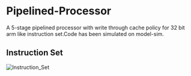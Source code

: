 # Pipelined-Processor
A 5-stage pipelined processor with write through cache policy for 32 bit arm like instruction set.Code has been simulated on model-sim.

## Instruction Set

![Instruction_Set](https://raw.github.com/harshaa947/Pipelined-Processor/master/Instruction_Code.PNG)

